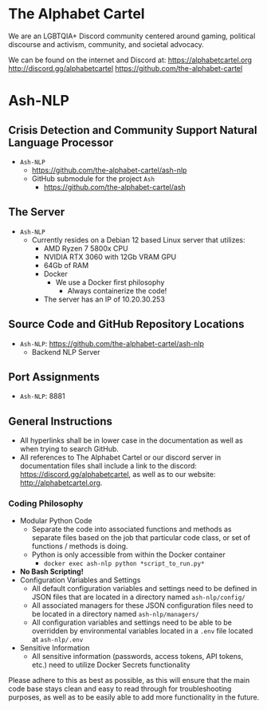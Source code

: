 <!-- ash-nlp/docs/project_instructions.md -->
<!--
Project Instructions for Ash-NLP Service
FILE VERSION: v3.1-3d-10-1
LAST MODIFIED: 2025-08-13
PHASE: 3d
CLEAN ARCHITECTURE: v3.1 Compliant
-->
# The Alphabet Cartel
We are an LGBTQIA+ Discord community centered around gaming, political discourse and activism, community, and societal advocacy.

We can be found on the internet and Discord at:
https://alphabetcartel.org
http://discord.gg/alphabetcartel
https://github.com/the-alphabet-cartel

# Ash-NLP
## Crisis Detection and Community Support Natural Language Processor
- `Ash-NLP`
  - https://github.com/the-alphabet-cartel/ash-nlp
  - GitHub submodule for the project `Ash`
    - https://github.com/the-alphabet-cartel/ash

## The Server
- `Ash-NLP`
  - Currently resides on a Debian 12 based Linux server that utilizes:
    - AMD Ryzen 7 5800x CPU
    - NVIDIA RTX 3060 with 12Gb VRAM GPU
    - 64Gb of RAM
    - Docker
      - We use a Docker first philosophy
        - Always containerize the code!
    - The server has an IP of 10.20.30.253

## Source Code and GitHub Repository Locations
- `Ash-NLP`: https://github.com/the-alphabet-cartel/ash-nlp
  - Backend NLP Server

## Port Assignments
- `Ash-NLP`: 8881

## General Instructions
- All hyperlinks shall be in lower case in the documentation as well as when trying to search GitHub.
- All references to The Alphabet Cartel or our discord server in documentation files shall include a link to the discord: https://discord.gg/alphabetcartel, as well as to our website: http://alphabetcartel.org.

### Coding Philosophy
- Modular Python Code
  - Separate the code into associated functions and methods as separate files based on the job that particular code class, or set of functions / methods is doing.
  - Python is only accessible from within the Docker container
    - `docker exec ash-nlp python *script_to_run.py*`
- **No Bash Scripting!**
- Configuration Variables and Settings
  - All default configuration variables and settings need to be defined in JSON files that are located in a directory named  `ash-nlp/config/`
  - All associated managers for these JSON configuration files need to be located in a directory named `ash-nlp/managers/`
  - All configuration variables and settings need to be able to be overridden by environmental variables located in a `.env` file located at `ash-nlp/.env`
- Sensitive Information
  - All sensitive information (passwords, access tokens, API tokens, etc.) need to utilize Docker Secrets functionality

Please adhere to this as best as possible, as this will ensure that the main code base stays clean and easy to read through for troubleshooting purposes, as well as to be easily able to add more functionality in the future.